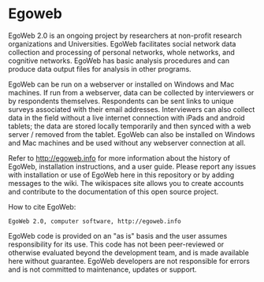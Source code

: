 Egoweb
=========
EgoWeb 2.0 is an ongoing project by researchers at non-profit research organizations and Universities. EgoWeb facilitates social network data collection and processing of personal networks, whole networks, and cognitive networks. EgoWeb has basic analysis procedures and can produce data output files for analysis in other programs. 

EgoWeb can be run on a webserver or installed on Windows and Mac machines. If run from a webserver, data can be collected by interviewers or by respondents themselves. Respondents can be sent links to unique surveys associated with their email addresses. Interviewers can also collect data in the field without a live internet connection with iPads and android tablets; the data are stored locally temporarily and then synced with a web server / removed from the tablet. EgoWeb can also be installed on Windows and Mac machines and be used without any webserver connection at all.

Refer to http://egoweb.info for more information about the history of EgoWeb, installation instructions, and a user guide. Please report any issues with installation or use of EgoWeb here in this repository or by adding messages to the wiki. 
The wikispaces site allows you to create accounts and contribute to the documentation of this open source project. 

How to cite EgoWeb:

	EgoWeb 2.0, computer software, http://egoweb.info


EgoWeb code is provided on an "as is" basis and the user assumes responsibility for its use. This code has not been peer-reviewed or otherwise evaluated beyond the development team, and is made available here without guarantee.  EgoWeb developers are not responsible for errors and is not committed to maintenance, updates or support.
